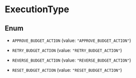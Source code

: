

# ExecutionType

## Enum


* `APPROVE_BUDGET_ACTION` (value: `"APPROVE_BUDGET_ACTION"`)

* `RETRY_BUDGET_ACTION` (value: `"RETRY_BUDGET_ACTION"`)

* `REVERSE_BUDGET_ACTION` (value: `"REVERSE_BUDGET_ACTION"`)

* `RESET_BUDGET_ACTION` (value: `"RESET_BUDGET_ACTION"`)



